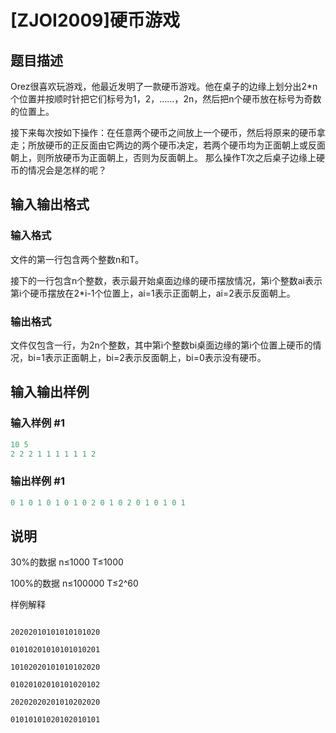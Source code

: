 # [ZJOI2009]硬币游戏

## 题目描述

Orez很喜欢玩游戏，他最近发明了一款硬币游戏。他在桌子的边缘上划分出2*n个位置并按顺时针把它们标号为1，2，……，2n，然后把n个硬币放在标号为奇数的位置上。

接下来每次按如下操作：在任意两个硬币之间放上一个硬币，然后将原来的硬币拿走；所放硬币的正反面由它两边的两个硬币决定，若两个硬币均为正面朝上或反面朝上，则所放硬币为正面朝上，否则为反面朝上。 那么操作T次之后桌子边缘上硬币的情况会是怎样的呢？

## 输入输出格式

### 输入格式

文件的第一行包含两个整数n和T。

接下的一行包含n个整数，表示最开始桌面边缘的硬币摆放情况，第i个整数ai表示第i个硬币摆放在2*i-1个位置上，ai=1表示正面朝上，ai=2表示反面朝上。

### 输出格式

文件仅包含一行，为2n个整数，其中第i个整数bi桌面边缘的第i个位置上硬币的情况，bi=1表示正面朝上，bi=2表示反面朝上，bi=0表示没有硬币。

## 输入输出样例

### 输入样例 #1

```cpp
10 5
2 2 2 1 1 1 1 1 1 2
```


### 输出样例 #1

```cpp
0 1 0 1 0 1 0 1 0 2 0 1 0 2 0 1 0 1 0 1
```


## 说明

30%的数据 n≤1000 T≤1000

100%的数据 n≤100000 T≤2^60

样例解释

```

20202010101010101020

01010201010101010201

10102020101010102020

01020102010101020102

20202020201010202020

01010101020102010101

```

